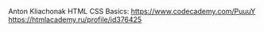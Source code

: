 Anton Kliachonak
HTML CSS Basics: https://www.codecademy.com/PuuuY
https://htmlacademy.ru/profile/id376425